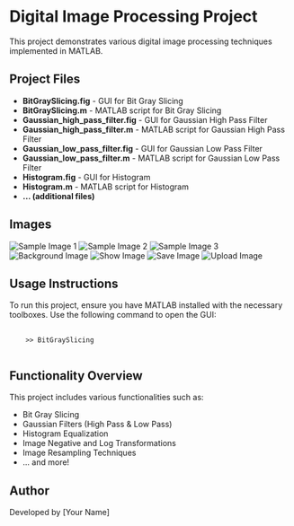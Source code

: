 <!DOCTYPE html>
<html lang="en">
<head>
    <meta charset="UTF-8">
    <meta name="viewport" content="width=device-width, initial-scale=1.0">
</head>
<body>

<h1>Digital Image Processing Project</h1>
<p>This project demonstrates various digital image processing techniques implemented in MATLAB.</p>

<h2>Project Files</h2>
<ul>
    <li><strong>BitGraySlicing.fig</strong> - GUI for Bit Gray Slicing</li>
    <li><strong>BitGraySlicing.m</strong> - MATLAB script for Bit Gray Slicing</li>
    <li><strong>Gaussian_high_pass_filter.fig</strong> - GUI for Gaussian High Pass Filter</li>
    <li><strong>Gaussian_high_pass_filter.m</strong> - MATLAB script for Gaussian High Pass Filter</li>
    <li><strong>Gaussian_low_pass_filter.fig</strong> - GUI for Gaussian Low Pass Filter</li>
    <li><strong>Gaussian_low_pass_filter.m</strong> - MATLAB script for Gaussian Low Pass Filter</li>
    <li><strong>Histogram.fig</strong> - GUI for Histogram</li>
    <li><strong>Histogram.m</strong> - MATLAB script for Histogram</li>
    <li><strong>... (additional files)</strong></li>
</ul>

<h2>Images</h2>
<div class="image-container">
    <img src="OIP.jpg" alt="Sample Image 1">
    <img src="R.jpg" alt="Sample Image 2">
    <img src="R2.jpg" alt="Sample Image 3">
    <img src="back.jpg" alt="Background Image">
    <img src="show.png" alt="Show Image">
    <img src="save.png" alt="Save Image">
    <img src="upload.jpg" alt="Upload Image">
</div>

<h2>Usage Instructions</h2>
<p>To run this project, ensure you have MATLAB installed with the necessary toolboxes. Use the following command to open the GUI:</p>
<pre>
    <code>
    >> BitGraySlicing
    </code>
</pre>

<h2>Functionality Overview</h2>
<p>This project includes various functionalities such as:</p>
<ul>
    <li>Bit Gray Slicing</li>
    <li>Gaussian Filters (High Pass & Low Pass)</li>
    <li>Histogram Equalization</li>
    <li>Image Negative and Log Transformations</li>
    <li>Image Resampling Techniques</li>
    <li>... and more!</li>
</ul>

<h2>Author</h2>
<p>Developed by [Your Name]</p>

</body>
</html>
